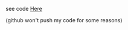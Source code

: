 see code [Here]([https://link-url-here.org](https://codeberg.org/reality-hack-2024/PlantAR.)https://codeberg.org/reality-hack-2024/PlantAR)

(github won't push my code for some reasons)
